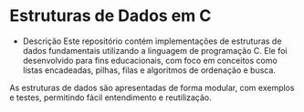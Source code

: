
# Estruturas de Dados em C

- Descrição
Este repositório contém implementações de estruturas de dados fundamentais utilizando a linguagem de programação C. Ele foi desenvolvido para fins educacionais, com foco em conceitos como listas encadeadas, pilhas, filas e algoritmos de ordenação e busca.

As estruturas de dados são apresentadas de forma modular, com exemplos e testes, permitindo fácil entendimento e reutilização.
